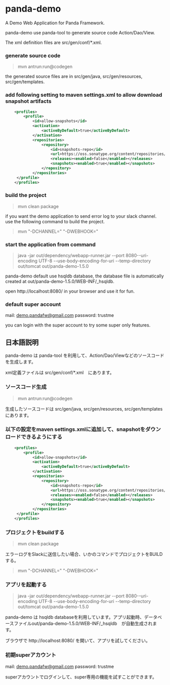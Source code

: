 panda-demo
==========

A Demo Web Application for Panda Framework.

panda-demo use panda-tool to generate source code Action/Dao/View.

The xml definition files are src/gen/conf/*.xml.

### generate source code

> mvn antrun:run@codegen

the generated source files are in src/gen/java, src/gen/resources, src/gen/templates.

### add following setting to maven settings.xml to allow download snapshot artifacts

```xml
	<profiles>
		<profile>
			<id>allow-snapshots</id>
			<activation>
				<activeByDefault>true</activeByDefault>
			</activation>
			<repositories>
				<repository>
					<id>snapshots-repo</id>
					<url>https://oss.sonatype.org/content/repositories/snapshots</url>
					<releases><enabled>false</enabled></releases>
					<snapshots><enabled>true</enabled></snapshots>
				</repository>
			</repositories>
	 </profile>
	</profiles>
```

### build the project

> mvn clean package

if you want the demo application to send error log to your slack channel. use the following command to build the project.

> mvn "-DCHANNEL=<your-slack-channel>" "-DWEBHOOK=<your-slack-webhook-url>" 


### start the application from command

> java -jar out/dependency/webapp-runner.jar --port 8080--uri-encoding UTF-8 --use-body-encoding-for-uri --temp-directory out/tomcat out/panda-demo-1.5.0

panda-demo default use hsqldb database, the database file is automatically created at out/panda-demo-1.5.0/WEB-INF/_hsqldb.

open http://localhost:8080/ in your browser and use it for fun.


### default super account
mail: demo.pandafw@gmail.com
password: trustme

you can login with the super account to try some super only features.


## 日本語説明

panda-demo は panda-tool を利用して、Action/Dao/Viewなどのソースコードを生成します。

xml定義ファイルは src/gen/conf/*.xml　にあります。

### ソースコード生成

> mvn antrun:run@codegen

生成したソースコードは src/gen/java, src/gen/resources, src/gen/templates　にあります。

### 以下の設定をmaven settings.xmlに追加して、snapshotをダウンロードできるようにする

```xml
	<profiles>
		<profile>
			<id>allow-snapshots</id>
			<activation>
				<activeByDefault>true</activeByDefault>
			</activation>
			<repositories>
				<repository>
					<id>snapshots-repo</id>
					<url>https://oss.sonatype.org/content/repositories/snapshots</url>
					<releases><enabled>false</enabled></releases>
					<snapshots><enabled>true</enabled></snapshots>
				</repository>
			</repositories>
	 </profile>
	</profiles>
```

### プロジェクトをbuildする

> mvn clean package

エラーログをSlackに送信したい場合、いかのコマンドでプロジェクトをBUILDする。

> mvn "-DCHANNEL=<your-slack-channel>" "-DWEBHOOK=<your-slack-webhook-url>" 


### アプリを起動する

> java -jar out/dependency/webapp-runner.jar --port 8080--uri-encoding UTF-8 --use-body-encoding-for-uri --temp-directory out/tomcat out/panda-demo-1.5.0

panda-demo は hsqldb databaseを利用しています。アプリ起動時、データベースファイルout/panda-demo-1.5.0/WEB-INF/_hsqldb　が自動生成されます。

ブラウザで http://localhost:8080/ を開いて、アプリを試してください。


### 初期superアカウント
mail: demo.pandafw@gmail.com
password: trustme

superアカウントでログインして、super専用の機能を試すことができます。




